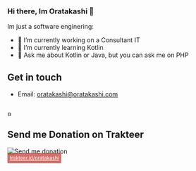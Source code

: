 
### Hi there, Im Oratakashi 👋

Im just a software enginering:

- 🔭 I’m currently working on a Consultant IT
- 🌱 I’m currently learning Kotlin
- 💬 Ask me about Kotlin or Java, but you can ask me on PHP

## Get in touch
- Email: oratakashi@oratakashi.com

<br/>
<a href="https://www.buymeacoffee.com/oratakashi" target="_blank"><img src="https://cdn.buymeacoffee.com/buttons/lato-black.png" alt="Buy Me A Coffee" style="height: 10px !important;width: 10px !important;" ></a>
<br/>

## Send me Donation on Trakteer
<img src="https://i.ibb.co/ZWTfPPv/myqr.png" alt="Send me donation"></img><br/>
<a href="https://trakteer.id/oratakashi" style="background: rgba(191,53,46,.7); text-align: center; color: white; box-sizing: border-box; max-width: 220px; padding: 5px; line-height: 1.25em; border-radius: .2em; font-size: .8em;">trakteer.id/oratakashi</a>
